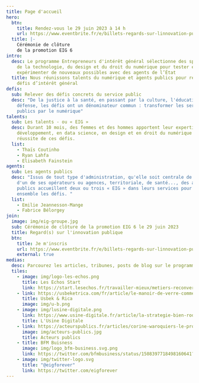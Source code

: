 ```yaml
---
title: Page d'accueil
hero:
  btn:
    title: Rendez-vous le 29 juin 2023 à 14 h
    url: https://www.eventbrite.fr/e/billets-regards-sur-linnovation-publique-la-rencontre-des-eig-6eme-promotion-634720745837
  title: |-
    Cérémonie de clôture
    de la promotion EIG 6
intro:
  desc: Le programme Entrepreneurs d'intérêt général sélectionne des spécialistes
    de la technologie, du design et du droit du numérique pour tester et
    expérimenter de nouveaux possibles avec des agents de l’État
  title: Nous réunissons talents du numérique et agents publics pour relever des
    défis d’intérêt général
defis:
  sub: Relever des défis concrets du service public
  desc: "De la justice à la santé, en passant par la culture, l'éducation, la
    défense, les défis ont un dénominateur commun : transformer les services
    publics par le numérique"
talents:
  sub: Les talents - ou « EIG »
  desc: Durant 10 mois, des femmes et des hommes apportent leur expertise - en
    développement, en data science, en design et en droit du numérique - à la
    réussite de ces défis.
  list:
    - Thaïs Coutinho
    - Ryan Lahfa
    - Elisabeth Fainstein
agents:
  sub: Les agents publics
  desc: "Issus de tout type d'administration, qu'elle soit centrale de l'Etat,
    d'un de ses opérateurs ou agences, territoriale, de santé..., des agents
    publics accueillent deux ou trois « EIG » dans leurs services pour relever
    ensemble les défis. "
  list:
    - Emilie Jeannesson-Mange
    - Fabrice Bélorgey
join:
  image: img/eig-groupe.jpg
  sub: Cérémonie de clôture de la promotion EIG 6 le 29 juin 2023
  title: Regard(s) sur l'innovation publique
  btn:
    title: Je m'inscris
    url: https://www.eventbrite.fr/e/billets-regards-sur-linnovation-publique-la-rencontre-des-eig-6eme-promotion-634720745837
    external: true
medias:
  desc: Parcourez les articles, tribunes, posts de blog sur le programme
  tiles:
    - image: img/logo-les-echos.png
      title: Les Echos Start
      link: https://start.lesechos.fr/travailler-mieux/metiers-reconversion/salaries-dans-la-tech-ils-ont-quitte-le-prive-pour-innover-dans-le-secteur-public-1352864
    - link: https://usbeketrica.com/fr/article/le-manoir-de-verre-comment-la-tech-traite-t-elle-les-femmes-developpeuses-ou-data-scientists
      title: Usbek & Rica
      image: img/u-b.png
    - image: img/lusine-digitale.png
      link: https://www.usine-digitale.fr/article/la-strategie-bien-rodee-de-l-etat-pour-recruter-des-professionnels-du-numerique.N1776667
      title: L'Usine Digitale
    - link: https://acteurspublics.fr/articles/corine-waroquiers-le-programme-entrepreneurs-dinteret-general-est-de-plus-en-plus-populaire-aupres-des-administrations
      image: img/acteurs-publics.jpg
      title: Acteurs publics
    - title: BFM Buisness
      image: img/logo_bfm-business.svg.png
      link: https://twitter.com/bfmbusiness/status/1508397718498160641?s=20&t=_hwPmDusXjVnYl9Dzb7M6A
    - image: img/twitter-logo.svg
      title: "@eigforever"
      link: https://twitter.com/eigforever
---
```


